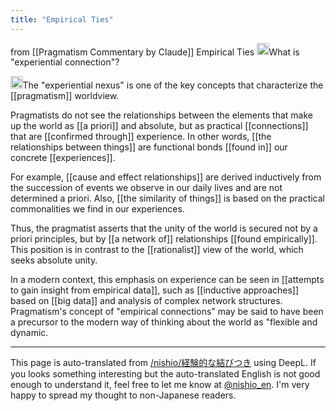 ```yaml
---
title: "Empirical Ties"
---
```


from  [[Pragmatism Commentary by Claude]]
Empirical Ties
<img src='https://scrapbox.io/api/pages/nishio-en/nishio/icon' alt='nishio.icon' height="19.5"/>What is "experiential connection"?

<img src='https://scrapbox.io/api/pages/nishio-en/claude/icon' alt='claude.icon' height="19.5"/>The "experiential nexus" is one of the key concepts that characterize the [[pragmatism]] worldview.

Pragmatists do not see the relationships between the elements that make up the world as [[a priori]] and absolute, but as practical [[connections]] that are [[confirmed through]] experience. In other words, [[the relationships between things]] are functional bonds [[found in]] our concrete [[experiences]].

For example, [[cause and effect relationships]] are derived inductively from the succession of events we observe in our daily lives and are not determined a priori. Also, [[the similarity of things]] is based on the practical commonalities we find in our experiences.

Thus, the pragmatist asserts that the unity of the world is secured not by a priori principles, but by [[a network of]] relationships [[found empirically]]. This position is in contrast to the [[rationalist]] view of the world, which seeks absolute unity.

In a modern context, this emphasis on experience can be seen in [[attempts to gain insight from empirical data]], such as [[inductive approaches]] based on [[big data]] and analysis of complex network structures. Pragmatism's concept of "empirical connections" may be said to have been a precursor to the modern way of thinking about the world as "flexible and dynamic.

---
This page is auto-translated from [/nishio/経験的な結びつき](https://scrapbox.io/nishio/経験的な結びつき) using DeepL. If you looks something interesting but the auto-translated English is not good enough to understand it, feel free to let me know at [@nishio_en](https://twitter.com/nishio_en). I'm very happy to spread my thought to non-Japanese readers.